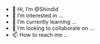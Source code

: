 - 👋 Hi, I’m @Shindid
- 👀 I’m interested in ...
- 🌱 I’m currently learning ...
- 💞️ I’m looking to collaborate on ...
- 📫 How to reach me ...

<!---
Shindid/Shindid is a ✨ special ✨ repository because its `README.md` (this file) appears on your GitHub profile.
You can click the Preview link to take a look at your changes.
--->
